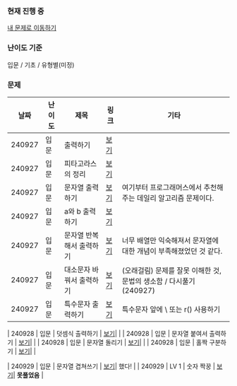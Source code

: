 ### 현재 진행 중
[내 문제로 이동하기](https://school.programmers.co.kr/learn/challenges/training?order=acceptance_desc)


### 난이도 기준
입문 / 기초 / 유형별(미정)


### 문제
| 날짜 | 난이도 | 제목 | 링크 | 기타 |
|------|--------|------|------|------|
| 240927 | 입문 | 출력하기 | [보기](https://school.programmers.co.kr/learn/courses/30/lessons/250133)|  |
| 240927 | 입문 | 피타고라스의 정리 | [보기](https://school.programmers.co.kr/learn/courses/30/lessons/250132)|  |
| 240927 | 입문 | 문자열 출력하기 | [보기](https://school.programmers.co.kr/learn/courses/30/lessons/181952)| 여기부터 프로그래머스에서 추천해주는 데일리 알고리즘 문제이다. |
| 240927 | 입문 | a와 b 출력하기 | [보기](https://school.programmers.co.kr/learn/courses/30/lessons/181951)|  |
| 240927 | 입문 | 문자열 반복해서 출력하기 | [보기](https://school.programmers.co.kr/learn/courses/30/lessons/181950)| 너무 배열만 익숙해져서 문자열에 대한 개념이 부족해졌었던 것 같다. |
| 240927 | 입문 | 대소문자 바꿔서 출력하기 | [보기](https://school.programmers.co.kr/learn/courses/30/lessons/181949)| (오래걸림) 문제를 잘못 이해한 것, 문법의 생소함 / 다시풀기(240927) |
| 240927 | 입문 | 특수문자 출력하기 | [보기](https://school.programmers.co.kr/learn/courses/30/lessons/181948)| 특수문자 앞에 \ 또는 r() 사용하기 |

| 240928 | 입문 | 덧셈식 출력하기 | [보기](https://school.programmers.co.kr/learn/courses/30/lessons/181947)|  |
| 240928 | 입문 | 문자열 붙여서 출력하기 | [보기](https://school.programmers.co.kr/learn/courses/30/lessons/181946)|  |
| 240928 | 입문 | 문자열 돌리기 | [보기](https://school.programmers.co.kr/learn/courses/30/lessons/181945)|  |
| 240928 | 입문 | 홀짝 구분하기 | [보기](https://school.programmers.co.kr/learn/courses/30/lessons/181944)| |

| 240929 | 입문 | 문자열 겹쳐쓰기 | [보기](https://school.programmers.co.kr/learn/courses/30/lessons/181943)| 했다! |
| 240929 | LV 1 | 숫자 짝꿍 | [보기](https://school.programmers.co.kr/learn/courses/30/lessons/131128)| **못풀었음** |


<!-- | 240929 | 입문 | 제목 | [보기](#)| dddd |
| 240929 | 입문 | 제목 | [보기](#)| dddd | -->









<!-- 
| 240000 | 입문 | 제목 | [보기](#)| dddd |
 -->
